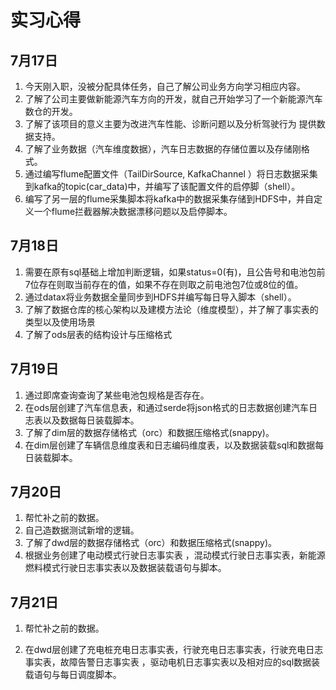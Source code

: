 # 					  实习心得

## 7月17日

1. 今天刚入职，没被分配具体任务，自己了解公司业务方向学习相应内容。
2. 了解了公司主要做新能源汽车方向的开发，就自己开始学习了一个新能源汽车数仓的开发。
3. 了解了该项目的意义主要为改进汽车性能、诊断问题以及分析驾驶行为  提供数据支持。
4. 了解了业务数据（汽车维度数据），汽车日志数据的存储位置以及存储刚格式。
5. 通过编写flume配置文件（TailDirSource, KafkaChannel  ）将日志数据采集到kafka的topic(car_data)中，并编写了该配置文件的启停脚（shell）。
6. 编写了另一层的flume采集脚本将kafka中的数据采集存储到HDFS中，并自定义一个flume拦截器解决数据漂移问题以及启停脚本。

## 7月18日

1. 需要在原有sql基础上增加判断逻辑，如果status=0(有)，且公告号和电池包前7位存在则取当前存在的值，如果不存在则取之前电池包7位或8位的值。
2. 通过datax将业务数据全量同步到HDFS并编写每日导入脚本（shell）。
3. 了解了数据仓库的核心架构以及建模方法论（维度模型），并了解了事实表的类型以及使用场景
4. 了解了ods层表的结构设计与压缩格式

## 7月19日

1. 通过即席查询查询了某些电池包规格是否存在。
2. 在ods层创建了汽车信息表，和通过serde将json格式的日志数据创建汽车日志表以及数据每日装载脚本。
3. 了解了dim层的数据存储格式（orc）和数据压缩格式(snappy)。
4. 在dim层创建了车辆信息维度表和日志编码维度表，以及数据装载sql和数据每日装载脚本。

## 7月20日

1. 帮忙补之前的数据。
2. 自己造数据测试新增的逻辑。
3. 了解了dwd层的数据存储格式（orc）和数据压缩格式(snappy)。
4. 根据业务创建了电动模式行驶日志事实表 ，混动模式行驶日志事实表，新能源燃料模式行驶日志事实表以及数据装载语句与脚本。

## 7月21日

1. 帮忙补之前的数据。

2. 在dwd层创建了充电桩充电日志事实表，行驶充电日志事实表，行驶充电日志事实表，故障告警日志事实表  ，驱动电机日志事实表以及相对应的sql数据装载语句与每日调度脚本。

   